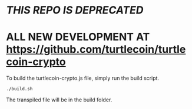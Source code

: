 # *THIS REPO IS DEPRECATED*
# ALL NEW DEVELOPMENT AT https://github.com/turtlecoin/turtlecoin-crypto


To build the turtlecoin-crypto.js file, simply run the build script.

`./build.sh`

The transpiled file will be in the build folder.
